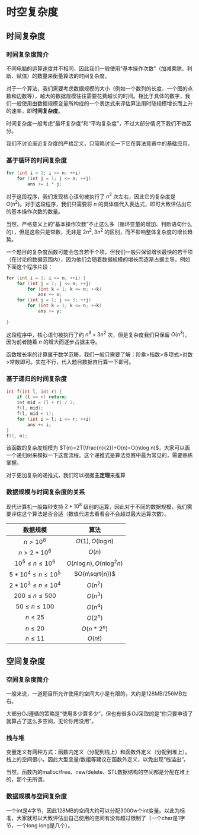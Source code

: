 # 时空复杂度

## 时间复杂度

### 时间复杂度简介

不同电脑的运算速度并不相同，因此我们一般使用“基本操作次数”（加减乘除、判断、赋值）的数量来衡量算法的时间复杂度。

对于一个算法，我们需要考虑数据规模的大小（例如一个数列的长度、一个图的点数和边数等），越大的数据规模往往需要花费越长的时间。相比于具体的数字，我们一般使用由数据规模变量所构成的一个表达式来评估算法用时随规模增长而上升的速率，即**时间复杂度**。

时间复杂度一般考虑“最坏复杂度”和“平均复杂度”，不过大部分情况下我们不做区分。

我们不讨论渐近复杂度的严格定义，只简略讨论一下它在算法竞赛中的基础应用。

### 基于循环的时间复杂度

```cpp
for (int i = 1; i <= n; ++i)
    for (int j = 1; j <= n; ++j)
        ans += i * j;
```

对于这段程序，我们发现核心语句被执行了 $n^2$ 次左右，因此它的复杂度是 $O(n^2)$。对于这段程序，我们只需要将 $n$ 的具体值代入表达式，即可大致评估出它的基本操作次数的数量。

当然，严格意义上的“基本操作次数”不止这么多（循环变量的增加、判断语句什么的），但是这些只是常数，无非是 $2n^2,3n^2$ 的区别，而不影响整体复杂度的增长趋势。

一个题目的复杂度函数可能会包含若干个项，但我们一般只保留增长最快的若干项（在讨论的数据范围内），因为他们会随着数据规模的增长而逐渐占据主导，例如下面这个程序片段：

```cpp
for (int i = 1; i <= n; ++i) {
    for (int j = 1; j <= n; ++j)
        for (int k = 1; k <= n; ++k)
            ans += x;
    for (int j = 1; j <= 3; ++j)
        for (int k = 1; k <= n; ++k)
            ans += y;
    
}
```

这段程序中，核心语句被执行了约 $n^3+3n^2$ 次，但是复杂度我们只保留 $O(n^3)$，因为前者随着 $n$ 的增大而逐步占据主导。

函数增长率的计算属于数学范畴，我们一般只需要了解：阶乘>指数>多项式>对数>常数即可。实在不行，代入题目数据自行算一下即可。

### 基于递归的时间复杂度

```cpp
int f(int l, int r) {
    if (l == r) return;
    int mid = (l + r) / 2;
    f(l, mid);
    f(l, mid + 1);
    for (int i = l; i <= r; ++i)
        ans += i;
}
f(1, n);
```

该函数的复杂度规模为 $T(n)=2T(\frac{n}{2})+O(n)=O(n\log n)$，大家可以画一个递归树来模拟一下这套流程。这个递推式是算法竞赛中最为常见的，需要熟练掌握。

对于更加复杂的递推式，我们可以根据**主定理**来推算

### 数据规模与时间复杂度的关系

现代计算机一般每秒支持 $2*10^8$ 级别的运算，因此对于不同的数据规模，我们需要评估这个算法是否合适（数值代进去看看会不会超过最大运算次数）。

|        数据规模         |            算法            |
| :---------------------: | :------------------------: |
|        $n>10^8$         |      $O(1),O(\log n)$      |
|       $n>2*10^6$        |           $O(n)$           |
|  $10^5\leq n\leq 10^6$  | $O(n\log n),O(n\log ^2 n)$ |
| $5*10^4\leq n\leq 10^5$ |       $O(n\sqrt{n})$       |
| $2*10^3\leq n\leq 10^4$ |          $O(n^2)$          |
|   $200\leq n\leq 500$   |          $O(n^3)$          |
|   $50\leq n\leq 100$    |          $O(n^4)$          |
|       $n\leq 25$        |          $O(2^n)$          |
|       $n\leq 20$        |         $O(n*2^n)$         |
|       $n\leq 11$        |          $O(n!)$           |

## 空间复杂度

### 空间复杂度简介

一般来说，一道题目所允许使用的空间大小是有限的，大约是128MB/256MB左右。

大部分OJ遵循的策略是“使用多少算多少”，但也有很多OJ采取的是“你只要申请了就算占了这么多空间，无论你用没用”。

### 栈与堆

变量定义有两种方式：函数内定义（分配到栈上）和函数外定义（分配到堆上）。栈上的空间很小，因此大型变量/数组等建议在函数外定义，以免出现“栈溢出”。

当然，函数内的malloc/free、new/delete、STL数据结构的空间都是分配在堆上的，那个无所谓。

### 数据规模与空间复杂度

一个int是4字节，因此128MB的空间大约可以分配3000w个int变量。以此为标准，大家就可以大致评估出自己使用的空间有没有超过限制了（一个char是1字节，一个long long是八个）。